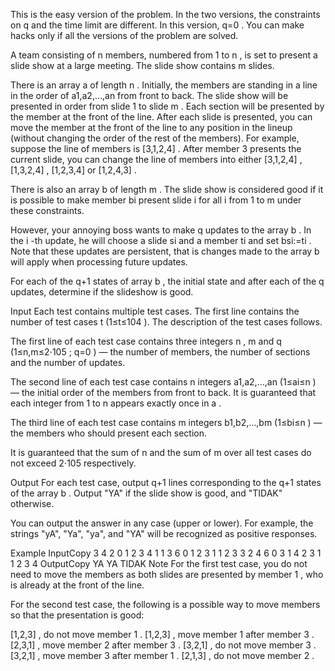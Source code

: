 This is the easy version of the problem. In the two versions, the constraints on q
 and the time limit are different. In this version, q=0
. You can make hacks only if all the versions of the problem are solved.

A team consisting of n
 members, numbered from 1
 to n
, is set to present a slide show at a large meeting. The slide show contains m
 slides.

There is an array a
 of length n
. Initially, the members are standing in a line in the order of a1,a2,…,an
 from front to back. The slide show will be presented in order from slide 1
 to slide m
. Each section will be presented by the member at the front of the line. After each slide is presented, you can move the member at the front of the line to any position in the lineup (without changing the order of the rest of the members). For example, suppose the line of members is [3,1,2,4]
. After member 3
 presents the current slide, you can change the line of members into either [3,1,2,4]
, [1,3,2,4]
, [1,2,3,4]
 or [1,2,4,3]
.

There is also an array b
 of length m
. The slide show is considered good if it is possible to make member bi
 present slide i
 for all i
 from 1
 to m
 under these constraints.

However, your annoying boss wants to make q
 updates to the array b
. In the i
-th update, he will choose a slide si
 and a member ti
 and set bsi:=ti
. Note that these updates are persistent, that is changes made to the array b
 will apply when processing future updates.

For each of the q+1
 states of array b
, the initial state and after each of the q
 updates, determine if the slideshow is good.

Input
Each test contains multiple test cases. The first line contains the number of test cases t
 (1≤t≤104
). The description of the test cases follows.

The first line of each test case contains three integers n
, m
 and q
 (1≤n,m≤2⋅105
; q=0
) — the number of members, the number of sections and the number of updates.

The second line of each test case contains n
 integers a1,a2,…,an
 (1≤ai≤n
) — the initial order of the members from front to back. It is guaranteed that each integer from 1
 to n
 appears exactly once in a
.

The third line of each test case contains m
 integers b1,b2,…,bm
 (1≤bi≤n
) — the members who should present each section.

It is guaranteed that the sum of n
 and the sum of m
 over all test cases do not exceed 2⋅105
 respectively.

Output
For each test case, output q+1
 lines corresponding to the q+1
 states of the array b
. Output "YA" if the slide show is good, and "TIDAK" otherwise.

You can output the answer in any case (upper or lower). For example, the strings "yA", "Ya", "ya", and "YA" will be recognized as positive responses.

Example
InputCopy
3
4 2 0
1 2 3 4
1 1
3 6 0
1 2 3
1 1 2 3 3 2
4 6 0
3 1 4 2
3 1 1 2 3 4
OutputCopy
YA
YA
TIDAK
Note
For the first test case, you do not need to move the members as both slides are presented by member 1
, who is already at the front of the line.

For the second test case, the following is a possible way to move members so that the presentation is good:

[1,2,3]
, do not move member 1
.
[1,2,3]
, move member 1
 after member 3
.
[2,3,1]
, move member 2
 after member 3
.
[3,2,1]
, do not move member 3
.
[3,2,1]
, move member 3
 after member 1
.
[2,1,3]
, do not move member 2
.
